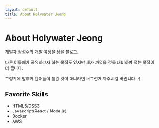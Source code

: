 ```yaml
---
layout: default
title: About Holywater Jeong
---
```


<div class="post">
	<h1 class="pageTitle">About Holywater Jeong</h1>
	<p class="intro">
	개발자 정성수의 개발 여정을 담을 블로그.
	</p>
	<p>
	다른 이들에게 공유하고자 하는 목적도 있지만 제가 까먹을 것을 대비하여 적는 목적이 더 큽니다.
	</p>
	<p>
	그렇기에 말투와 단어들이 틀린 것이 아니라면 너그럽게 봐주시길 바랍니다. :)
	</p>
	<h2>Favorite Skills</h2>
	<ul>
		<li>HTML5/CSS3</li>
		<li>Javascript(React / Node.js)</li>
		<li>Docker</li>
		<li>AWS</li>
	</ul>
</div>
